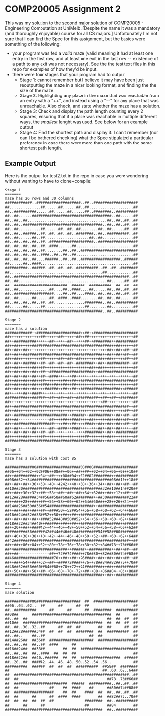 # COMP20005 Assignment 2
This was my solution to the second major solution of COMP20005 - Engineering Computation at UniMelb. [Despite the name it was a mandatory (and thoroughly enjoyable) course for all CS majors.]  Unfortunately I'm not sure that I can find the Spec for this assignment, but the basics were something of the following:
* your program was fed a *valid* maze (valid meaning it had at least one entry in the first row, and at least one exit in the last row -- existence of a path to any exit was not necessary). See the the test text files in this repo for examples of how they'd be input.
* there were four stages that your program had to output
  - Stage 1: cannot remember but I believe it may have been just reoutputting the maze in a nicer looking format, and finding the the size of the maze.
  - Stage 2: Highlighting any place in the maze that was reachable from an entry with a "++", and instead using a "--" for any place that was unreachable. Also check, and state whether the maze has a solution. 
  - Stage 3: Check and display the path length counting every 2 squares, ensuring that if a place was reachable in multiple different ways, the *smallest* lenght was used. See below for an example output
  - Stage 4: Find the shortest path and display it. I can't remember (nor can I be bothered checking) what the Spec stipulated a particular preference in case there were more than one path with the same shortest path length.
  
## Example Output
Here is the output for test2.txt in the repo in case you were wondering without wanting to have to clone+compile:
```
Stage 1
=======
maze has 26 rows and 30 columns
############..####################..##..####################
##..............##......##......##..##....................##
##..##########......##......##......##..########..##########
##..##......####################################..##......##
##..##..##....................................##..##..##..##
##..##..####################################..##..##..##..##
##..##..........##......##..##..##........##..##......##..##
##..##..######..##..##..##..##..########..##..##########..##
##..##......##..##....................##..##..............##
##..##..##..##..##..####################..##################
##..##..##..##..##..####......##..........................##
##..##..##..##..##........##..##..##########################
##..##..##..##..####..##..##..##..........................##
##..##..##..##....######..##..##..##################..######
##......##..####..........................................##
##########..######..##..##..##..##########..##..##..########
##..........................................##............##
##..####################################################..##
##..##........................................##......##..##
##..########################..######..##########..##..##..##
##..##..............##....##..####....##......##..##..##..##
##..##################....##..##....####..##..##..##..##..##
##..##......##......##..####..####........##..##..##......##
##..##..##..##..##..##..............########..##..##########
##......##......##..................##........##..........##
############################################..##..##########

Stage 2
=======
maze has a solution
############++####################++##++####################
##++++++++++++++##++++++##++++++##++##++++++++++++++++++++##
##++##########++++++##++++++##++++++##++########++##########
##++##++++++####################################++##++++++##
##++##++##++++++++++++++++++++++++++++++++++++##++##++##++##
##++##++####################################++##++##++##++##
##++##++++++++++##++++++##++##++##++++++++##++##++++++##++##
##++##++######++##++##++##++##++########++##++##########++##
##++##++++++##++##++++++++++++++++++++##++##++++++++++++++##
##++##++##++##++##++####################++##################
##++##++##++##++##++####++++++##++++++++++++++++++++++++++##
##++##++##++##++##++++++++##++##++##########################
##++##++##++##++####++##++##++##++++++++++++++++++++++++++##
##++##++##++##++++######++##++##++##################++######
##++++++##++####++++++++++++++++++++++++++++++++++++++++++##
##########++######++##++##++##++##########++##++##++########
##++++++++++++++++++++++++++++++++++++++++++##++++++++++++##
##++####################################################++##
##++##++++++++++++++++++++++++++++++++++++++++##++++++##++##
##++########################++######++##########++##++##++##
##++##--------------##++++##++####++++##++++++##++##++##++##
##++##################++++##++##++++####++##++##++##++##++##
##++##++++++##++++++##++####++####++++++++##++##++##++++++##
##++##++##++##++##++##++++++++++++++########++##++##########
##++++++##++++++##++++++++++++++++++##++++++++##++++++++++##
############################################++##++##########

Stage 3
=======
maze has a solution with cost 85

############00####################00##00####################
##06++04++02++02##06++08##++06++##++##++02++04++06++08++10##
##++##########++04++##++++08##04++02##02########++##########
##08##32++34####################################08##16++18##
##++##++##++36++38++40++4242++40++38++36++34++##++##++##++##
##10##30####################################32##10##14##20##
##++##++30++32++##++58++##++##++##++64++62##++##++12++##++##
##12##28######34##56##58##60##62########++##30##########22##
##++##++28++##++##++56++58++60++62++64##60##++28++26++24++##
##14##26##30##36##54####################++##################
##++##++##++##++##++####50++52##54++56++58++60++62++64++66##
##16##24##32##38##52++50++##++##++##########################
##++##++##++##++####52##48##50##52++54++56++58++60++62++64##
##18##22##34##40++######++##++##++##################++######
##++20++##++####42++44++46++48++50++52++54++56++58++60++62##
##########36######42##44##46##48##########54##58##60########
##++40++38++38++40++42++44++46++48++50++52++##++60++62++64##
##42####################################################++##
##++##++86++84++82++80++78++76++78++80++82++84##78++76##66##
##44########################++######++##########++##++##++##
##++##--------------##++72##74####++78##80++82##80##74##68##
##46##################70++##++##++76####++##++##++##++##++##
##++##++54++##++62++##++####72####++76++78##84##82##72++70##
##48##52##56##60##64##68++70++72++74########++##++##########
##++50++##++58++##++66++68++70++72++##++88++86##84++86++88##
############################################++##++##########

Stage 4
=======
maze solution

############00####################  ##  ####################
##06..04..02..  ##      ##      ##  ##                    ##
##..##########      ##      ##      ##  ########  ##########
##08##      ####################################  ##      ##
##..##  ##                                    ##  ##  ##  ##
##10##  ####################################  ##  ##  ##  ##
##..##..30..32..##      ##  ##  ##        ##  ##      ##  ##
##12##28######34##  ##  ##  ##  ########  ##  ##########  ##
##..##..    ##..##                    ##  ##              ##
##14##26##  ##36##  ####################  ##################
##..##..##  ##..##  ####      ##                          ##
##16##24##  ##38##        ##  ##  ##########################
##..##..##  ##..####  ##  ##  ##                          ##
##18##22##  ##40..######  ##  ##  ##################  ######
##..20..##  ####42..44..46..48..50..52..54..56..          ##
##########  ######  ##  ##  ##  ##########  ##58##  ########
##                                          ##..60..62..64##
##  ####################################################..##
##  ##                                        ##78..76##66##
##  ########################  ######  ##########..##..##..##
##  ##--------------##    ##  ####    ##      ##80##74##68##
##  ##################    ##  ##    ####  ##  ##..##..##..##
##  ##      ##      ##  ####  ####        ##  ##82##72..70##
##  ##  ##  ##  ##  ##              ########  ##..##########
##      ##      ##                  ##        ##84        ##
############################################  ##..##########
```
